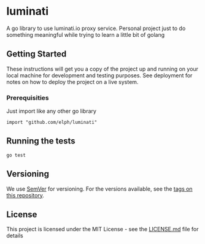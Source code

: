 # luminati

A go library to use luminati.io proxy service. Personal project just to do something meaningful while trying to learn
a little bit of golang

## Getting Started

These instructions will get you a copy of the project up and running on your local machine for development and testing purposes. See deployment for notes on how to deploy the project on a live system.

### Prerequisities

Just import like any other go library

```
import "github.com/elph/luminati"
```

## Running the tests

```
go test
```

## Versioning

We use [SemVer](http://semver.org/) for versioning. For the versions available, see the [tags on this repository](https://github.com/elph/luminati/tags).

## License

This project is licensed under the MIT License - see the [LICENSE.md](LICENSE.md) file for details
